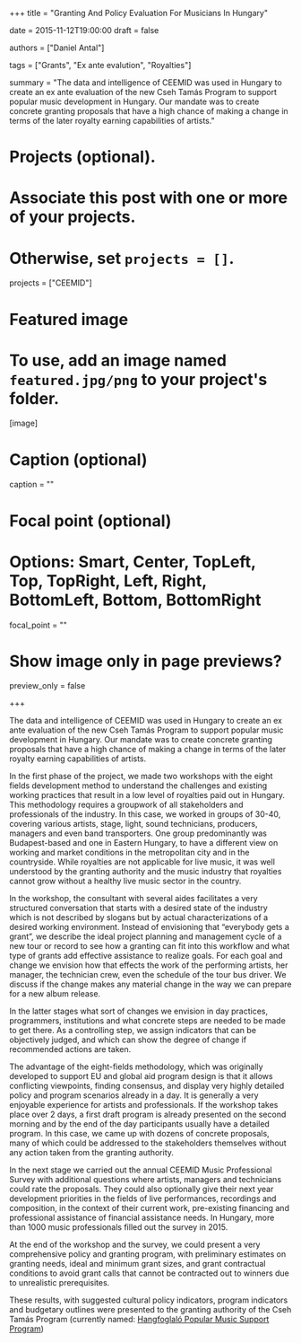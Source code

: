 +++
title = "Granting And Policy Evaluation For Musicians In Hungary"

date = 2015-11-12T19:00:00
draft = false

authors = ["Daniel Antal"]

tags = ["Grants", "Ex ante evalution", "Royalties"]

summary = "The data and intelligence of CEEMID was used in Hungary to create an ex ante evaluation of the new Cseh Tamás Program to support popular music development in Hungary.  Our mandate was to create concrete granting proposals that have a high chance of making a change in terms of the later royalty earning capabilities of artists."

# Projects (optional).
#   Associate this post with one or more of your projects.
#   Otherwise, set `projects = []`.

projects = ["CEEMID"]

# Featured image
# To use, add an image named `featured.jpg/png` to your project's folder. 
[image]
  # Caption (optional)
  caption = ""

  # Focal point (optional)
  # Options: Smart, Center, TopLeft, Top, TopRight, Left, Right, BottomLeft, Bottom, BottomRight
  focal_point = ""

  # Show image only in page previews?
  preview_only = false

+++


The data and intelligence of CEEMID was used in Hungary to create an ex ante evaluation of the new Cseh Tamás Program to support popular music development in Hungary.  Our mandate was to create concrete granting proposals that have a high chance of making a change in terms of the later royalty earning capabilities of artists.

In the first phase of the project, we made two workshops with the eight fields development method to understand the challenges and existing working practices that result in a low level of royalties paid out in Hungary. This methodology requires a groupwork of all stakeholders and professionals of the industry. In this case, we worked in groups of 30-40, covering various artists, stage, light, sound technicians, producers, managers and even band transporters.  One group predominantly was Budapest-based and one in Eastern Hungary, to have a different view on working and market conditions in the metropolitan city and in the countryside. While royalties are not applicable for live music, it was well understood by the granting authority and the music industry that royalties cannot grow without a healthy live music sector in the country.

In the workshop, the consultant with several aides facilitates a very structured conversation that starts with a desired state of the industry which is not described by slogans but by actual characterizations of a desired working environment.   Instead of envisioning that “everybody gets a grant”, we describe the ideal project planning and management cycle of a new tour or record to see how a granting can fit into this workflow and what type of grants add effective assistance to realize goals.  For each goal and change we envision how that effects the work of the performing artists, her manager, the technician crew, even the schedule of the tour bus driver.  We discuss if the change makes any material change in the way we can prepare for a new album release.

In the latter stages what sort of changes we envision in day practices, programmers, institutions and what concrete steps are needed to be made to get there.  As a controlling step, we assign indicators that can be objectively judged, and which can show the degree of change if recommended actions are taken.

The advantage of the eight-fields methodology, which was originally developed to support EU and global aid program design is that it allows conflicting viewpoints, finding consensus, and display very highly detailed policy and program scenarios already in a day. It is generally a very enjoyable experience for artists and professionals.  If the workshop takes place over 2 days, a first draft program is already presented on the second morning and by the end of the day participants usually have a detailed program.  In this case, we came up with dozens of concrete proposals, many of which could be addressed to the stakeholders themselves without any action taken from the granting authority.

In the next stage we carried out the annual CEEMID Music Professional Survey with additional questions where artists, managers and technicians could rate the proposals.  They could also optionally give their next year development priorities in the fields of live performances, recordings and composition, in the context of their current work, pre-existing financing and professional assistance of financial assistance needs.  In Hungary, more than 1000 music professionals filled out the survey in 2015.

At the end of the workshop and the survey, we could present a very comprehensive policy and granting program, with preliminary estimates on granting needs, ideal and minimum grant sizes, and grant contractual conditions to avoid grant calls that cannot be contracted out to winners due to unrealistic prerequisites.

These results, with suggested cultural policy indicators, program indicators and budgetary outlines were presented to the granting authority of the Cseh Tamás Program (currently named: [Hangfoglaló Popular Music Support Program](https://hangfoglalo.hu/))

